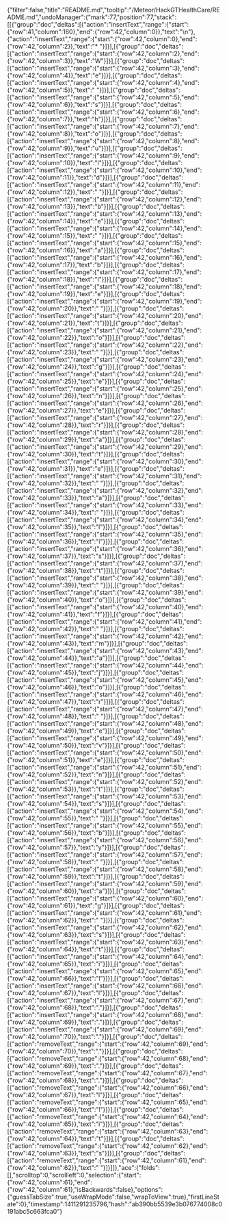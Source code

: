 {"filter":false,"title":"README.md","tooltip":"/Meteor/HackGTHealthCare/README.md","undoManager":{"mark":77,"position":77,"stack":[[{"group":"doc","deltas":[{"action":"insertText","range":{"start":{"row":41,"column":160},"end":{"row":42,"column":0}},"text":"\n"},{"action":"insertText","range":{"start":{"row":42,"column":0},"end":{"row":42,"column":2}},"text":"* "}]}],[{"group":"doc","deltas":[{"action":"insertText","range":{"start":{"row":42,"column":2},"end":{"row":42,"column":3}},"text":"W"}]}],[{"group":"doc","deltas":[{"action":"insertText","range":{"start":{"row":42,"column":3},"end":{"row":42,"column":4}},"text":"e"}]}],[{"group":"doc","deltas":[{"action":"insertText","range":{"start":{"row":42,"column":4},"end":{"row":42,"column":5}},"text":" "}]}],[{"group":"doc","deltas":[{"action":"insertText","range":{"start":{"row":42,"column":5},"end":{"row":42,"column":6}},"text":"s"}]}],[{"group":"doc","deltas":[{"action":"insertText","range":{"start":{"row":42,"column":6},"end":{"row":42,"column":7}},"text":"h"}]}],[{"group":"doc","deltas":[{"action":"insertText","range":{"start":{"row":42,"column":7},"end":{"row":42,"column":8}},"text":"o"}]}],[{"group":"doc","deltas":[{"action":"insertText","range":{"start":{"row":42,"column":8},"end":{"row":42,"column":9}},"text":"u"}]}],[{"group":"doc","deltas":[{"action":"insertText","range":{"start":{"row":42,"column":9},"end":{"row":42,"column":10}},"text":"l"}]}],[{"group":"doc","deltas":[{"action":"insertText","range":{"start":{"row":42,"column":10},"end":{"row":42,"column":11}},"text":"d"}]}],[{"group":"doc","deltas":[{"action":"insertText","range":{"start":{"row":42,"column":11},"end":{"row":42,"column":12}},"text":" "}]}],[{"group":"doc","deltas":[{"action":"insertText","range":{"start":{"row":42,"column":12},"end":{"row":42,"column":13}},"text":"b"}]}],[{"group":"doc","deltas":[{"action":"insertText","range":{"start":{"row":42,"column":13},"end":{"row":42,"column":14}},"text":"e"}]}],[{"group":"doc","deltas":[{"action":"insertText","range":{"start":{"row":42,"column":14},"end":{"row":42,"column":15}},"text":" "}]}],[{"group":"doc","deltas":[{"action":"insertText","range":{"start":{"row":42,"column":15},"end":{"row":42,"column":16}},"text":"a"}]}],[{"group":"doc","deltas":[{"action":"insertText","range":{"start":{"row":42,"column":16},"end":{"row":42,"column":17}},"text":"b"}]}],[{"group":"doc","deltas":[{"action":"insertText","range":{"start":{"row":42,"column":17},"end":{"row":42,"column":18}},"text":"l"}]}],[{"group":"doc","deltas":[{"action":"insertText","range":{"start":{"row":42,"column":18},"end":{"row":42,"column":19}},"text":"e"}]}],[{"group":"doc","deltas":[{"action":"insertText","range":{"start":{"row":42,"column":19},"end":{"row":42,"column":20}},"text":" "}]}],[{"group":"doc","deltas":[{"action":"insertText","range":{"start":{"row":42,"column":20},"end":{"row":42,"column":21}},"text":"t"}]}],[{"group":"doc","deltas":[{"action":"insertText","range":{"start":{"row":42,"column":21},"end":{"row":42,"column":22}},"text":"o"}]}],[{"group":"doc","deltas":[{"action":"insertText","range":{"start":{"row":42,"column":22},"end":{"row":42,"column":23}},"text":" "}]}],[{"group":"doc","deltas":[{"action":"insertText","range":{"start":{"row":42,"column":23},"end":{"row":42,"column":24}},"text":"g"}]}],[{"group":"doc","deltas":[{"action":"insertText","range":{"start":{"row":42,"column":24},"end":{"row":42,"column":25}},"text":"e"}]}],[{"group":"doc","deltas":[{"action":"insertText","range":{"start":{"row":42,"column":25},"end":{"row":42,"column":26}},"text":"n"}]}],[{"group":"doc","deltas":[{"action":"insertText","range":{"start":{"row":42,"column":26},"end":{"row":42,"column":27}},"text":"e"}]}],[{"group":"doc","deltas":[{"action":"insertText","range":{"start":{"row":42,"column":27},"end":{"row":42,"column":28}},"text":"r"}]}],[{"group":"doc","deltas":[{"action":"insertText","range":{"start":{"row":42,"column":28},"end":{"row":42,"column":29}},"text":"a"}]}],[{"group":"doc","deltas":[{"action":"insertText","range":{"start":{"row":42,"column":29},"end":{"row":42,"column":30}},"text":"t"}]}],[{"group":"doc","deltas":[{"action":"insertText","range":{"start":{"row":42,"column":30},"end":{"row":42,"column":31}},"text":"e"}]}],[{"group":"doc","deltas":[{"action":"insertText","range":{"start":{"row":42,"column":31},"end":{"row":42,"column":32}},"text":" "}]}],[{"group":"doc","deltas":[{"action":"insertText","range":{"start":{"row":42,"column":32},"end":{"row":42,"column":33}},"text":"a"}]}],[{"group":"doc","deltas":[{"action":"insertText","range":{"start":{"row":42,"column":33},"end":{"row":42,"column":34}},"text":" "}]}],[{"group":"doc","deltas":[{"action":"insertText","range":{"start":{"row":42,"column":34},"end":{"row":42,"column":35}},"text":"l"}]}],[{"group":"doc","deltas":[{"action":"insertText","range":{"start":{"row":42,"column":35},"end":{"row":42,"column":36}},"text":"i"}]}],[{"group":"doc","deltas":[{"action":"insertText","range":{"start":{"row":42,"column":36},"end":{"row":42,"column":37}},"text":"s"}]}],[{"group":"doc","deltas":[{"action":"insertText","range":{"start":{"row":42,"column":37},"end":{"row":42,"column":38}},"text":"t"}]}],[{"group":"doc","deltas":[{"action":"insertText","range":{"start":{"row":42,"column":38},"end":{"row":42,"column":39}},"text":" "}]}],[{"group":"doc","deltas":[{"action":"insertText","range":{"start":{"row":42,"column":39},"end":{"row":42,"column":40}},"text":"o"}]}],[{"group":"doc","deltas":[{"action":"insertText","range":{"start":{"row":42,"column":40},"end":{"row":42,"column":41}},"text":"f"}]}],[{"group":"doc","deltas":[{"action":"insertText","range":{"start":{"row":42,"column":41},"end":{"row":42,"column":42}},"text":" "}]}],[{"group":"doc","deltas":[{"action":"insertText","range":{"start":{"row":42,"column":42},"end":{"row":42,"column":43}},"text":"m"}]}],[{"group":"doc","deltas":[{"action":"insertText","range":{"start":{"row":42,"column":43},"end":{"row":42,"column":44}},"text":"a"}]}],[{"group":"doc","deltas":[{"action":"insertText","range":{"start":{"row":42,"column":44},"end":{"row":42,"column":45}},"text":"j"}]}],[{"group":"doc","deltas":[{"action":"insertText","range":{"start":{"row":42,"column":45},"end":{"row":42,"column":46}},"text":"o"}]}],[{"group":"doc","deltas":[{"action":"insertText","range":{"start":{"row":42,"column":46},"end":{"row":42,"column":47}},"text":"r"}]}],[{"group":"doc","deltas":[{"action":"insertText","range":{"start":{"row":42,"column":47},"end":{"row":42,"column":48}},"text":" "}]}],[{"group":"doc","deltas":[{"action":"insertText","range":{"start":{"row":42,"column":48},"end":{"row":42,"column":49}},"text":"e"}]}],[{"group":"doc","deltas":[{"action":"insertText","range":{"start":{"row":42,"column":49},"end":{"row":42,"column":50}},"text":"v"}]}],[{"group":"doc","deltas":[{"action":"insertText","range":{"start":{"row":42,"column":50},"end":{"row":42,"column":51}},"text":"e"}]}],[{"group":"doc","deltas":[{"action":"insertText","range":{"start":{"row":42,"column":51},"end":{"row":42,"column":52}},"text":"n"}]}],[{"group":"doc","deltas":[{"action":"insertText","range":{"start":{"row":42,"column":52},"end":{"row":42,"column":53}},"text":"t"}]}],[{"group":"doc","deltas":[{"action":"insertText","range":{"start":{"row":42,"column":53},"end":{"row":42,"column":54}},"text":"s"}]}],[{"group":"doc","deltas":[{"action":"insertText","range":{"start":{"row":42,"column":54},"end":{"row":42,"column":55}},"text":" "}]}],[{"group":"doc","deltas":[{"action":"insertText","range":{"start":{"row":42,"column":55},"end":{"row":42,"column":56}},"text":"b"}]}],[{"group":"doc","deltas":[{"action":"insertText","range":{"start":{"row":42,"column":56},"end":{"row":42,"column":57}},"text":"y"}]}],[{"group":"doc","deltas":[{"action":"insertText","range":{"start":{"row":42,"column":57},"end":{"row":42,"column":58}},"text":" "}]}],[{"group":"doc","deltas":[{"action":"insertText","range":{"start":{"row":42,"column":58},"end":{"row":42,"column":59}},"text":"t"}]}],[{"group":"doc","deltas":[{"action":"insertText","range":{"start":{"row":42,"column":59},"end":{"row":42,"column":60}},"text":"a"}]}],[{"group":"doc","deltas":[{"action":"insertText","range":{"start":{"row":42,"column":60},"end":{"row":42,"column":61}},"text":"g"}]}],[{"group":"doc","deltas":[{"action":"insertText","range":{"start":{"row":42,"column":61},"end":{"row":42,"column":62}},"text":" "}]}],[{"group":"doc","deltas":[{"action":"insertText","range":{"start":{"row":42,"column":62},"end":{"row":42,"column":63}},"text":"s"}]}],[{"group":"doc","deltas":[{"action":"insertText","range":{"start":{"row":42,"column":63},"end":{"row":42,"column":64}},"text":"t"}]}],[{"group":"doc","deltas":[{"action":"insertText","range":{"start":{"row":42,"column":64},"end":{"row":42,"column":65}},"text":"i"}]}],[{"group":"doc","deltas":[{"action":"insertText","range":{"start":{"row":42,"column":65},"end":{"row":42,"column":66}},"text":"l"}]}],[{"group":"doc","deltas":[{"action":"insertText","range":{"start":{"row":42,"column":66},"end":{"row":42,"column":67}},"text":"l"}]}],[{"group":"doc","deltas":[{"action":"insertText","range":{"start":{"row":42,"column":67},"end":{"row":42,"column":68}},"text":"."}]}],[{"group":"doc","deltas":[{"action":"insertText","range":{"start":{"row":42,"column":68},"end":{"row":42,"column":69}},"text":"."}]}],[{"group":"doc","deltas":[{"action":"insertText","range":{"start":{"row":42,"column":69},"end":{"row":42,"column":70}},"text":"."}]}],[{"group":"doc","deltas":[{"action":"removeText","range":{"start":{"row":42,"column":69},"end":{"row":42,"column":70}},"text":"."}]}],[{"group":"doc","deltas":[{"action":"removeText","range":{"start":{"row":42,"column":68},"end":{"row":42,"column":69}},"text":"."}]}],[{"group":"doc","deltas":[{"action":"removeText","range":{"start":{"row":42,"column":67},"end":{"row":42,"column":68}},"text":"."}]}],[{"group":"doc","deltas":[{"action":"removeText","range":{"start":{"row":42,"column":66},"end":{"row":42,"column":67}},"text":"l"}]}],[{"group":"doc","deltas":[{"action":"removeText","range":{"start":{"row":42,"column":65},"end":{"row":42,"column":66}},"text":"l"}]}],[{"group":"doc","deltas":[{"action":"removeText","range":{"start":{"row":42,"column":64},"end":{"row":42,"column":65}},"text":"i"}]}],[{"group":"doc","deltas":[{"action":"removeText","range":{"start":{"row":42,"column":63},"end":{"row":42,"column":64}},"text":"t"}]}],[{"group":"doc","deltas":[{"action":"removeText","range":{"start":{"row":42,"column":62},"end":{"row":42,"column":63}},"text":"s"}]}],[{"group":"doc","deltas":[{"action":"removeText","range":{"start":{"row":42,"column":61},"end":{"row":42,"column":62}},"text":" "}]}]]},"ace":{"folds":[],"scrolltop":0,"scrollleft":0,"selection":{"start":{"row":42,"column":61},"end":{"row":42,"column":61},"isBackwards":false},"options":{"guessTabSize":true,"useWrapMode":false,"wrapToView":true},"firstLineState":0},"timestamp":1411291235796,"hash":"ab390bb5539e3b076774008c0191abc5c663fca0"}